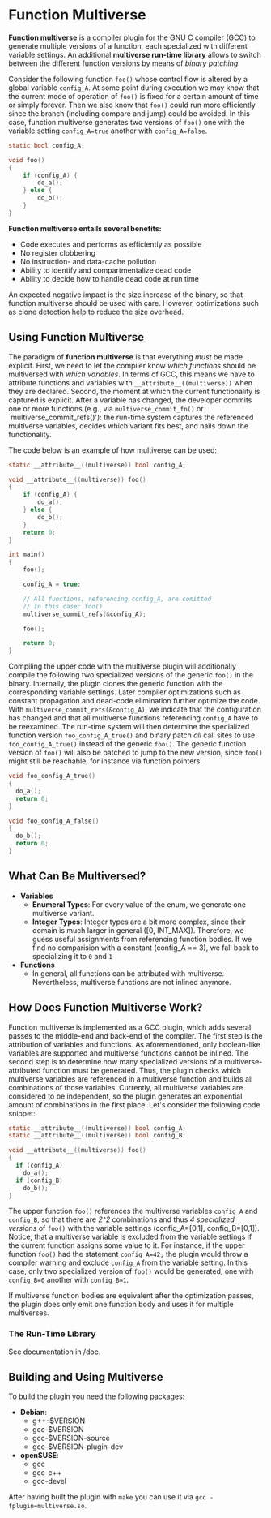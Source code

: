 # Function Multiverse
__Function multiverse__ is a compiler plugin for the GNU C compiler
(GCC) to generate multiple versions of a function, each specialized
with different variable settings. An additional __multiverse run-time
library__ allows to switch between the different function versions by
means of *binary patching*.

Consider the following function `foo()` whose control flow is altered by a global variable `config_A`.
At some point during execution we may know that the current mode of operation of `foo()` is fixed for a certain amount of time or simply forever.
Then we also know that `foo()` could run more efficiently since the branch (including compare and jump) could be avoided.
In this case, function multiverse generates two versions of `foo()` one with the variable setting `config_A=true` another with `config_A=false`.

```c
static bool config_A;

void foo()
{
    if (config_A) {
        do_a();
    } else {
        do_b();
    }
}
```

__Function multiverse entails several benefits:__
* Code executes and performs as efficiently as possible
* No register clobbering
* No instruction- and data-cache pollution
* Ability to identify and compartmentalize dead code
* Ability to decide how to handle dead code at run time

An expected negative impact is the size increase of the binary, so
that function multiverse should be used with care. However,
optimizations such as clone detection help to reduce the size
overhead.


## Using Function Multiverse

The paradigm of __function multiverse__ is that everything *must* be made explicit.
First, we need to let the compiler know *which functions* should be multiversed with *which variables*.
In terms of GCC, this means we have to attribute functions and variables with `__attribute__((multiverse))` when they are declared.
Second, the moment at which the current functionality is captured is explicit.
After a variable has changed, the developer commits one or more functions (e.g., via `multiverse_commit_fn()` or `multiverse_commit_refs()'):
the run-time system captures the referenced multiverse variables, decides which variant fits best, and nails down the functionality.

The code below is an example of how multiverse can be used:

```c
static __attribute__((multiverse)) bool config_A;

void __attribute__((multiverse)) foo()
{
    if (config_A) {
        do_a();
    } else {
        do_b();
    }
    return 0;
}

int main()
{
    foo();

    config_A = true;

    // All functions, referencing config_A, are comitted
    // In this case: foo()
    multiverse_commit_refs(&config_A);

    foo();

    return 0;
}
```

Compiling the upper code with the multiverse plugin will additionally compile the following two specialized versions of the generic `foo()` in the binary.
Internally, the plugin clones the generic function with the corresponding variable settings.
Later compiler optimizations such as constant propagation and dead-code elimination further optimize the code.
With `multiverse_commit_refs(&config_A)`, we indicate that the configuration has changed and that all multiverse functions referencing `config_A` have to be reexamined.
The run-time system will then determine the specialized function version `foo_config_A_true()` and binary patch *all* call sites to use `foo_config_A_true()` instead of the generic `foo()`.
The generic function version of `foo()` will also be patched to jump to the new version, since `foo()` might still be reachable, for instance via function pointers.

```c
void foo_config_A_true()
{
  do_a();
  return 0;
}

void foo_config_A_false()
{
  do_b();
  return 0;
}
```

## What Can Be Multiversed?
* __Variables__
  * __Enumeral Types__: For every value of the enum, we generate one multiverse variant.
  * __Integer Types__: Integer types are a bit more complex, since their domain is much larger in general ([0, INT_MAX]). Therefore, we guess useful assignments from referencing function bodies. If we find no comparision with a constant (config_A == 3), we fall back to specializing it to `0` and `1`
* __Functions__
  * In general, all functions can be attributed with multiverse. Nevertheless, multiverse functions are not inlined anymore.


## How Does Function Multiverse Work?
Function multiverse is implemented as a GCC plugin, which adds several passes to the middle-end and back-end of the compiler.
The first step is the attribution of variables and functions.
As aforementioned, only boolean-like variables are supported and multiverse functions cannot be inlined.
The second step is to determine how many specialized versions of a multiverse-attributed function must be generated.
Thus, the plugin checks which multiverse variables are referenced in a multiverse function and builds all combinations of those variables.
Currently, all multiverse variables are considered to be independent, so the plugin generates an exponential amount of combinations in the first place.
Let's consider the following code snippet:

```c
static __attribute__((multiverse)) bool config_A;
static __attribute__((multiverse)) bool config_B;

void __attribute__((multiverse)) foo()
{
  if (config_A)
    do_a();
  if (config_B)
    do_b();
}
```

The upper function `foo()` references the multiverse variables `config_A` and `config_B`, so that there are _2^2_ combinations and thus _4 specialized versions_ of `foo()` with the variable settings (config_A=[0,1], config_B=[0,1]).
Notice, that a multiverse variable is excluded from the variable settings if the current function assigns some value to it.
For instance, if the upper function `foo()` had the statement `config_A=42;` the plugin would throw a compiler warning and exclude `config_A` from the variable setting.
In this case, only two specialized version of `foo()` would be generated, one with `config_B=0` another with `config_B=1`.

If multiverse function bodies are equivalent after the optimization passes, the plugin does only emit one function body and uses it for multiple multiverses.

### The Run-Time Library
See documentation in /doc.


## Building and Using Multiverse
To build the plugin you need the following packages:
* __Debian__:
  * g++-$VERSION
  * gcc-$VERSION
  * gcc-$VERSION-source
  * gcc-$VERSION-plugin-dev
* __openSUSE__:
  * gcc
  * gcc-c++
  * gcc-devel

After having built the plugin with `make` you can use it via `gcc -fplugin=multiverse.so`.
